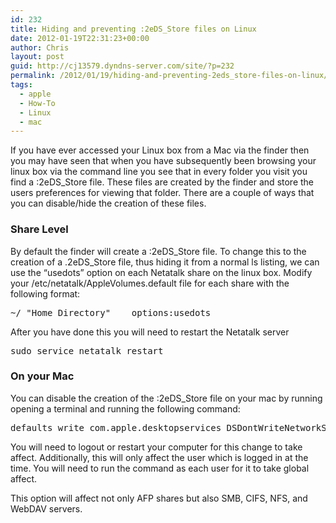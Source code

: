 ```yaml
---
id: 232
title: Hiding and preventing :2eDS_Store files on Linux
date: 2012-01-19T22:31:23+00:00
author: Chris
layout: post
guid: http://cj13579.dyndns-server.com/site/?p=232
permalink: /2012/01/19/hiding-and-preventing-2eds_store-files-on-linux/
tags:
  - apple
  - How-To
  - Linux
  - mac
---
```

If you have ever accessed your Linux box from a Mac via the finder then you may have seen that when you have subsequently been browsing your linux box via the command line you see that in every folder you visit you find a :2eDS_Store file. These files are created by the finder and store the users preferences for viewing that folder. There are a couple of ways that you can disable/hide the creation of these files.<!--more-->

### Share Level

By default the finder will create a :2eDS\_Store file. To change this to the creation of a .2eDS\_Store file, thus hiding it from a normal ls listing, we can use the &#8220;usedots&#8221; option on each Netatalk share on the linux box. Modify your /etc/netatalk/AppleVolumes.default file for each share with the following format:

<pre>~/	"Home Directory" 	options:usedots</pre>

After you have done this you will need to restart the Netatalk server

<pre>sudo service netatalk restart</pre>

### On your Mac

You can disable the creation of the :2eDS_Store file on your mac by running opening a terminal and running the following command:

<pre>defaults write com.apple.desktopservices DSDontWriteNetworkStores true</pre>

You will need to logout or restart your computer for this change to take affect. Additionally, this will only affect the user which is logged in at the time. You will need to run the command as each user for it to take global affect.

This option will affect not only AFP shares but also SMB, CIFS, NFS, and WebDAV servers.